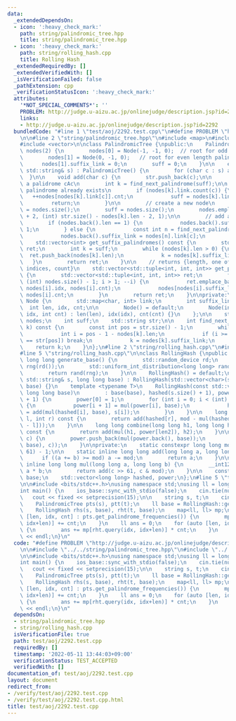 ```yaml
---
data:
  _extendedDependsOn:
  - icon: ':heavy_check_mark:'
    path: string/palindromic_tree.hpp
    title: string/palindromic_tree.hpp
  - icon: ':heavy_check_mark:'
    path: string/rolling_hash.cpp
    title: Rolling Hash
  _extendedRequiredBy: []
  _extendedVerifiedWith: []
  _isVerificationFailed: false
  _pathExtension: cpp
  _verificationStatusIcon: ':heavy_check_mark:'
  attributes:
    '*NOT_SPECIAL_COMMENTS*': ''
    PROBLEM: http://judge.u-aizu.ac.jp/onlinejudge/description.jsp?id=2292
    links:
    - http://judge.u-aizu.ac.jp/onlinejudge/description.jsp?id=2292
  bundledCode: "#line 1 \"test/aoj/2292.test.cpp\"\n#define PROBLEM \"http://judge.u-aizu.ac.jp/onlinejudge/description.jsp?id=2292\"\
    \n\n#line 2 \"string/palindromic_tree.hpp\"\n#include <map>\n#include <string>\n\
    #include <vector>\n\nclass PalindromicTree {\npublic:\n    PalindromicTree() :\
    \ nodes(2) {\n        nodes[0] = Node(-1, -1, 0);  // root for odd length palindromes\n\
    \        nodes[1] = Node(0, -1, 0);   // root for even length palindromes\n  \
    \      nodes[1].suffix_link = 0;\n        suff = 0;\n    }\n\n    explicit PalindromicTree(const\
    \ std::string& s) : PalindromicTree() {\n        for (char c : s) add(c);\n  \
    \  }\n\n    void add(char c) {\n        str.push_back(c);\n\n        //  find\
    \ a palidrome cAc\n        int k = find_next_palindrome(suff);\n\n        // the\
    \ palindrome already exists\n        if (nodes[k].link.count(c)) {\n         \
    \   ++nodes[nodes[k].link[c]].cnt;\n            suff = nodes[k].link[c];\n   \
    \         return;\n        }\n\n        // create a new node\n        nodes[k].link[c]\
    \ = nodes.size();\n        suff = nodes.size();\n        nodes.emplace_back(nodes[k].len\
    \ + 2, (int) str.size() - nodes[k].len - 2, 1);\n\n        // add a suffix link\n\
    \        if (nodes.back().len == 1) {\n            nodes.back().suffix_link =\
    \ 1;\n        } else {\n            const int n = find_next_palindrome(nodes[k].suffix_link);\n\
    \            nodes.back().suffix_link = nodes[n].link[c];\n        }\n    }\n\n\
    \    std::vector<int> get_suffix_palindromes() const {\n        std::vector<int>\
    \ ret;\n        int k = suff;\n        while (nodes[k].len > 0) {\n          \
    \  ret.push_back(nodes[k].len);\n            k = nodes[k].suffix_link;\n     \
    \   }\n        return ret;\n    }\n\n    // returns {length, one of the starting\
    \ indices, count}\n    std::vector<std::tuple<int, int, int>> get_palindrome_frequencies()\
    \ {\n        std::vector<std::tuple<int, int, int>> ret;\n        for (int i =\
    \ (int) nodes.size() - 1; i > 1; --i) {\n            ret.emplace_back(nodes[i].len,\
    \ nodes[i].idx, nodes[i].cnt);\n            nodes[nodes[i].suffix_link].cnt +=\
    \ nodes[i].cnt;\n        }\n        return ret;\n    }\n\nprivate:\n    struct\
    \ Node {\n        std::map<char, int> link;\n        int suffix_link;\n      \
    \  int len, idx, cnt;\n\n        Node() = default;\n        Node(int len, int\
    \ idx, int cnt) : len(len), idx(idx), cnt(cnt) {}\n    };\n\n    std::vector<Node>\
    \ nodes;\n    int suff;\n    std::string str;\n\n    int find_next_palindrome(int\
    \ k) const {\n        const int pos = str.size() - 1;\n        while (true) {\n\
    \            int i = pos - 1 - nodes[k].len;\n            if (i >= 0 && str[i]\
    \ == str[pos]) break;\n            k = nodes[k].suffix_link;\n        }\n    \
    \    return k;\n    }\n};\n#line 2 \"string/rolling_hash.cpp\"\n#include <random>\n\
    #line 5 \"string/rolling_hash.cpp\"\n\nclass RollingHash {\npublic:\n    static\
    \ long long generate_base() {\n        std::random_device rd;\n        std::mt19937_64\
    \ rng(rd());\n        std::uniform_int_distribution<long long> rand(1, mod - 1);\n\
    \        return rand(rng);\n    }\n\n    RollingHash() = default;\n    RollingHash(const\
    \ std::string& s, long long base) : RollingHash(std::vector<char>(s.begin(), s.end()),\
    \ base) {}\n    template <typename T>\n    RollingHash(const std::vector<T>& s,\
    \ long long base)\n        : base(base), hashed(s.size() + 1), power(s.size()\
    \ + 1) {\n        power[0] = 1;\n        for (int i = 0; i < (int) s.size(); ++i)\
    \ {\n            power[i + 1] = mul(power[i], base);\n            hashed[i + 1]\
    \ = add(mul(hashed[i], base), s[i]);\n        }\n    }\n\n    long long query(int\
    \ l, int r) const {\n        return add(hashed[r], mod - mul(hashed[l], power[r\
    \ - l]));\n    }\n\n    long long combine(long long h1, long long h2, int len2)\
    \ const {\n        return add(mul(h1, power[len2]), h2);\n    }\n\n    void push_back(char\
    \ c) {\n        power.push_back(mul(power.back(), base));\n        hashed.push_back(add(mul(hashed.back(),\
    \ base), c));\n    }\n\nprivate:\n    static constexpr long long mod = (1LL <<\
    \ 61) - 1;\n\n    static inline long long add(long long a, long long b) {\n  \
    \      if ((a += b) >= mod) a -= mod;\n        return a;\n    }\n\n    static\
    \ inline long long mul(long long a, long long b) {\n        __int128_t c = (__int128_t)\
    \ a * b;\n        return add(c >> 61, c & mod);\n    }\n\n    const long long\
    \ base;\n    std::vector<long long> hashed, power;\n};\n#line 5 \"test/aoj/2292.test.cpp\"\
    \n\n#include <bits/stdc++.h>\nusing namespace std;\nusing ll = long long;\n\n\
    int main() {\n    ios_base::sync_with_stdio(false);\n    cin.tie(nullptr);\n \
    \   cout << fixed << setprecision(15);\n\n    string s, t;\n    cin >> s >> t;\n\
    \    PalindromicTree pts(s), ptt(t);\n    ll base = RollingHash::generate_base();\n\
    \    RollingHash rhs(s, base), rht(t, base);\n    map<ll, ll> mp;\n    for (auto\
    \ [len, idx, cnt] : pts.get_palindrome_frequencies()) {\n        mp[rhs.query(idx,\
    \ idx+len)] += cnt;\n    }\n    ll ans = 0;\n    for (auto [len, idx, cnt] : ptt.get_palindrome_frequencies())\
    \ {\n        ans += mp[rht.query(idx, idx+len)] * cnt;\n    }\n    cout << ans\
    \ << endl;\n}\n"
  code: "#define PROBLEM \"http://judge.u-aizu.ac.jp/onlinejudge/description.jsp?id=2292\"\
    \n\n#include \"../../string/palindromic_tree.hpp\"\n#include \"../../string/rolling_hash.cpp\"\
    \n\n#include <bits/stdc++.h>\nusing namespace std;\nusing ll = long long;\n\n\
    int main() {\n    ios_base::sync_with_stdio(false);\n    cin.tie(nullptr);\n \
    \   cout << fixed << setprecision(15);\n\n    string s, t;\n    cin >> s >> t;\n\
    \    PalindromicTree pts(s), ptt(t);\n    ll base = RollingHash::generate_base();\n\
    \    RollingHash rhs(s, base), rht(t, base);\n    map<ll, ll> mp;\n    for (auto\
    \ [len, idx, cnt] : pts.get_palindrome_frequencies()) {\n        mp[rhs.query(idx,\
    \ idx+len)] += cnt;\n    }\n    ll ans = 0;\n    for (auto [len, idx, cnt] : ptt.get_palindrome_frequencies())\
    \ {\n        ans += mp[rht.query(idx, idx+len)] * cnt;\n    }\n    cout << ans\
    \ << endl;\n}\n"
  dependsOn:
  - string/palindromic_tree.hpp
  - string/rolling_hash.cpp
  isVerificationFile: true
  path: test/aoj/2292.test.cpp
  requiredBy: []
  timestamp: '2022-05-11 13:44:03+09:00'
  verificationStatus: TEST_ACCEPTED
  verifiedWith: []
documentation_of: test/aoj/2292.test.cpp
layout: document
redirect_from:
- /verify/test/aoj/2292.test.cpp
- /verify/test/aoj/2292.test.cpp.html
title: test/aoj/2292.test.cpp
---
```

